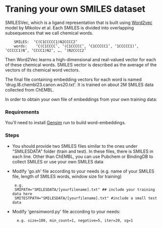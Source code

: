 # Traning your own SMILES dataset 

SMILESVec, which is a ligand representation that is built using  [Word2vec](https://papers.nips.cc/paper/5021-distributed-representations-of-words-and-phrases-and-their-compositionality.pdf) model by Mikolov et al.  Each SMILES is divided into overlapping subsequences that we call chemical words. 

		SMILES:  ‘C(C1CCCCC1)N2CCCC2’ 
		words:    ‘C(C1CCCC’, ‘(C1CCCCC’, ‘C1CCCCC1’, ‘1CCCCC1)’, ‘CCCCC1)N’, ‘CCCC1)N2’, …, ’)N2CCCC2’ 

Then Word2Vec learns a high-dimensional and real-valued vector for each of these chemical words. SMILES vector is described as the average of the vectors of its chemical word vectors. 

The final file containing embedding vectors for each word is named 'drug.l8.chembl23.canon.ws20.txt'. It is trained on about 2M SMILES data collected from ChEMBL.

In order to obtain your own file of embeddings from your own training data:

### Requirements

You'll need to install [Gensim](https://radimrehurek.com/gensim/) run  to build word-embeddings.

### Steps 

*    You should provide two SMILES files similar to the ones under "SMILESDATA" folder (train and test). In these files, there is SMILES in each line. Other than ChEMBL, you can use Pubchem or BindingDB to collect SMILES or use your own SMILES data
	
*  Modify 'go.sh' file according to your needs (e.g. name of your SMILES file, length of SMILES words, window size for training)

		e.g.
		SMIPATH="SMILESDATA/[yourfilename].txt" ## include your training data here
		SMITESTPATH="SMILESDATA/[yourfilename].txt" #include a small test data

*  Modify 'gensimword.py' file according to your needs:

		 e.g. size=100, min_count=1, negative=5, iter=20, sg=1








